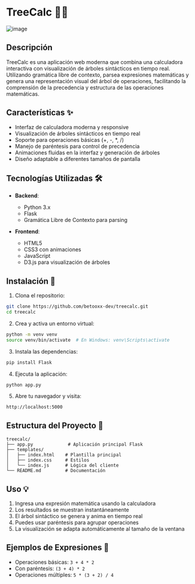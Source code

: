 # TreeCalc 🌳🔢

![image](https://github.com/user-attachments/assets/9644d840-8b2e-4b7c-8d18-e9b7062e53fe)

## Descripción
TreeCalc es una aplicación web moderna que combina una calculadora interactiva con visualización de árboles sintácticos en tiempo real. Utilizando gramática libre de contexto, parsea expresiones matemáticas y genera una representación visual del árbol de operaciones, facilitando la comprensión de la precedencia y estructura de las operaciones matemáticas.

## Características ✨
- Interfaz de calculadora moderna y responsive
- Visualización de árboles sintácticos en tiempo real
- Soporte para operaciones básicas (+, -, *, /)
- Manejo de paréntesis para control de precedencia
- Animaciones fluidas en la interfaz y generación de árboles
- Diseño adaptable a diferentes tamaños de pantalla

## Tecnologías Utilizadas 🛠️
- **Backend**:
  - Python 3.x
  - Flask
  - Gramática Libre de Contexto para parsing

- **Frontend**:
  - HTML5
  - CSS3 con animaciones
  - JavaScript
  - D3.js para visualización de árboles

## Instalación 🚀

1. Clona el repositorio:
```bash
git clone https://github.com/betooxx-dev/treecalc.git
cd treecalc
```

2. Crea y activa un entorno virtual:
```bash
python -m venv venv
source venv/bin/activate  # En Windows: venv\Scripts\activate
```

3. Instala las dependencias:
```bash
pip install Flask
```

4. Ejecuta la aplicación:
```bash
python app.py
```

5. Abre tu navegador y visita:
```
http://localhost:5000
```

## Estructura del Proyecto 📁
```
treecalc/
├── app.py             # Aplicación principal Flask
├── templates/
│   ├── index.html    # Plantilla principal
│   ├── index.css     # Estilos
│   └── index.js      # Lógica del cliente
└── README.md         # Documentación
```

## Uso 💡
1. Ingresa una expresión matemática usando la calculadora
2. Los resultados se muestran instantáneamente
3. El árbol sintáctico se genera y anima en tiempo real
4. Puedes usar paréntesis para agrupar operaciones
5. La visualización se adapta automáticamente al tamaño de la ventana

## Ejemplos de Expresiones 📝
- Operaciones básicas: `3 + 4 * 2`
- Con paréntesis: `(3 + 4) * 2`
- Operaciones múltiples: `5 * (3 + 2) / 4`
